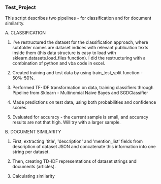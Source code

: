 ### Test_Project

This script describes two pipelines - for classification and for document similarity.

A. CLASSIFICATION

1. I've restructured the dataset for the classification approach, where subfolder names are dataset indices with relevant publication texts inside them (this data structure is easy to load with sklearn.datasets.load_files function). I did the restructuring with a combination of python and vba code in excel.

2. Created training and test data by using train_test_split function - 50%-50%.

3. Performed TF-IDF transformation on data, training classifiers through Pipeline from Sklearn - Multinomial Naive Bayes and SGDClassifier

4. Made predictions on test data, using both probabilities and confidence scores.

5. Evaluated for accuracy - the current sample is small, and accuracy results are not that high. Will try with a larger sample.

B. DOCUMENT SIMILARITY

1. First, extracting 'title', 'description' and 'mention_list' fields from description of dataset JSON and concatenate this information into one string per dataset.

2. Then, creating TD-IDF representations of dataset strings and documents (articles). 

3. Calculating similarity


